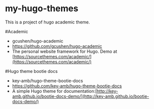 # my-hugo-themes
This is a project of hugo academic theme.

#Academic
- gcushen/hugo-academic
- https://github.com/gcushen/hugo-academic
- The personal website framework for Hugo. Demo at [https://sourcethemes.com/academic/](https://sourcethemes.com/academic/)

#Hugo theme bootie docs
- key-amb/hugo-theme-bootie-docs
- https://github.com/key-amb/hugo-theme-bootie-docs
- A simple Hugo theme for documentation:[http://key-amb.github.io/bootie-docs-demo/](http://key-amb.github.io/bootie-docs-demo/)



